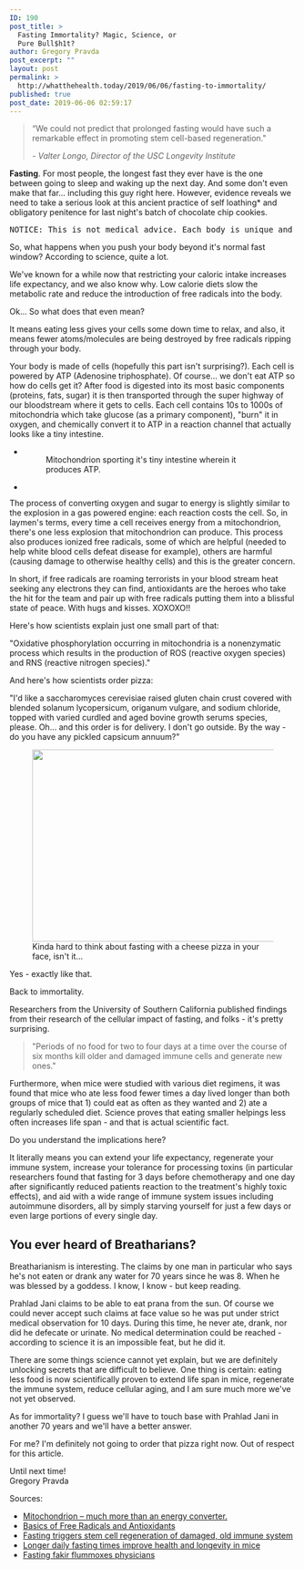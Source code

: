```yaml
---
ID: 190
post_title: >
  Fasting Immortality? Magic, Science, or
  Pure Bull$h1t?
author: Gregory Pravda
post_excerpt: ""
layout: post
permalink: >
  http://whatthehealth.today/2019/06/06/fasting-to-immortality/
published: true
post_date: 2019-06-06 02:59:17
---
```

<!-- wp:quote -->
<blockquote class="wp-block-quote"><p>“We could not predict that prolonged fasting would have such a remarkable effect in promoting stem cell-based regeneration." </p><cite> - Valter Longo, Director of the USC Longevity Institute</cite></blockquote>
<!-- /wp:quote -->

<!-- wp:paragraph -->
<p><strong>Fasting</strong>. For most people, the longest fast they ever have is the one between going to sleep and waking up the next day. And some don't even make that far... including this guy right here. However, evidence reveals we need to take a serious look at this ancient practice of self loathing* and obligatory penitence for last night's batch of chocolate chip cookies. </p>
<!-- /wp:paragraph -->

<!-- wp:verse -->
<pre class="wp-block-verse">NOTICE: This is not medical advice. Each body is unique and everyone's needs are different. The information in this article may or may not help you and your particular body. Consult your preferred health professional before making extreme changes to your diet, especially if you are diabetic, taking medication, or suffering from diet related issues. This is really a safety precaution and you are free to ignore this warning, but I am not free to avoid printing it because I this is not medical advice. (The FDA and medical associations are quite particular...)</pre>
<!-- /wp:verse -->

<!-- wp:paragraph -->
<p>So, what happens when you push your body beyond it's normal fast window? According to science, quite a lot. </p>
<!-- /wp:paragraph -->

<!-- wp:paragraph -->
<p>We've known for a while now that restricting your caloric intake increases life expectancy, and we also know why. Low calorie diets slow the metabolic rate and reduce the introduction of free radicals into the body. </p>
<!-- /wp:paragraph -->

<!-- wp:paragraph -->
<p>Ok... So what does that even mean?</p>
<!-- /wp:paragraph -->

<!-- wp:paragraph -->
<p>It means eating less gives your cells some down time to relax, and also, it means fewer atoms/molecules are being destroyed by free radicals ripping through your body.</p>
<!-- /wp:paragraph -->

<!-- wp:paragraph -->
<p>Your body is made of cells (hopefully this part isn't surprising?). Each cell is powered by ATP (Adenosine triphosphate). Of course... we don't eat ATP so how do cells get it? After food is digested into its most basic components (proteins, fats, sugar) it is then transported through the super highway of our bloodstream where it gets to cells. Each cell contains 10s to 1000s of mitochondria which take glucose (as a primary component), "burn" it in oxygen, and chemically convert it to ATP in a reaction channel that actually looks like a tiny intestine.</p>
<!-- /wp:paragraph -->

<!-- wp:gallery {"ids":[267,272],"align":"center"} -->
<ul class="wp-block-gallery aligncenter columns-2 is-cropped"><li class="blocks-gallery-item"><figure><img src="http://whatthehealth.today/wp-content/uploads/2019/06/mitochodrion.png" alt="" data-id="267" class="wp-image-267"/><figcaption>Mitochondrion sporting it's tiny intestine wherein it produces ATP.</figcaption></figure></li><li class="blocks-gallery-item"><figure><img src="http://whatthehealth.today/wp-content/uploads/2019/06/1-studyshowsmi.jpg" alt="" data-id="272" data-link="http://whatthehealth.today/?attachment_id=272" class="wp-image-272"/></figure></li></ul>
<!-- /wp:gallery -->

<!-- wp:paragraph -->
<p>The process of converting oxygen and sugar to energy is slightly similar to the explosion in a gas powered engine: each reaction costs the cell. So, in laymen's terms, every time a cell receives energy from a mitochondrion, there's one less explosion that mitochondrion can produce. This process also produces ionized free radicals, some of which are helpful (needed to help white blood cells defeat disease for example), others are harmful (causing damage to otherwise healthy cells) and this is the greater concern. </p>
<!-- /wp:paragraph -->

<!-- wp:paragraph -->
<p>In short, if free radicals are roaming terrorists in your blood stream heat seeking any electrons they can find, antioxidants are the heroes who take the hit for the team and pair up with free radicals putting them into a blissful state of peace. With hugs and kisses. XOXOXO!!</p>
<!-- /wp:paragraph -->

<!-- wp:paragraph -->
<p>Here's how scientists explain just one small part of that:</p>
<!-- /wp:paragraph -->

<!-- wp:paragraph -->
<p>"Oxidative phosphorylation occurring in mitochondria is a nonenzymatic process which results in the production of ROS (reactive oxygen species) and RNS (reactive nitrogen species)." </p>
<!-- /wp:paragraph -->

<!-- wp:paragraph -->
<p>And here's how scientists order pizza: </p>
<!-- /wp:paragraph -->

<!-- wp:paragraph -->
<p>"I'd like a saccharomyces cerevisiae raised gluten chain crust covered with blended solanum lycopersicum, origanum vulgare, and sodium chloride, topped with varied curdled and aged bovine growth serums species, please. Oh... and this order is for delivery. I don't go outside. By the way - do you have any pickled capsicum annuum?"</p>
<!-- /wp:paragraph -->

<!-- wp:image {"id":268,"align":"center","width":685,"height":337} -->
<div class="wp-block-image"><figure class="aligncenter is-resized"><img src="http://whatthehealth.today/wp-content/uploads/2019/06/cheese-pizza-h.png" alt="" class="wp-image-268" width="685" height="337"/><figcaption>Kinda hard to think about fasting with a cheese pizza in your face, isn't it...</figcaption></figure></div>
<!-- /wp:image -->

<!-- wp:paragraph -->
<p>Yes - exactly like that. </p>
<!-- /wp:paragraph -->

<!-- wp:paragraph -->
<p>Back to immortality.</p>
<!-- /wp:paragraph -->

<!-- wp:paragraph -->
<p>Researchers from the University of Southern California published findings from their research of the cellular impact of fasting, and folks - it's pretty surprising.</p>
<!-- /wp:paragraph -->

<!-- wp:quote -->
<blockquote class="wp-block-quote"><p>"Periods of no food for two to four days at a time over the course of six months kill older and damaged immune cells and generate new ones." </p></blockquote>
<!-- /wp:quote -->

<!-- wp:paragraph -->
<p>Furthermore, when mice were studied with various diet regimens, it was found that mice who ate less food fewer times a day lived longer than both groups of mice that 1) could eat as often as they wanted and 2) ate a regularly scheduled diet. Science proves that eating smaller helpings less often increases life span - and that is actual scientific fact. </p>
<!-- /wp:paragraph -->

<!-- wp:paragraph -->
<p>Do you understand the implications here? </p>
<!-- /wp:paragraph -->

<!-- wp:paragraph -->
<p>It literally means you can extend your life expectancy, regenerate your immune system, increase your tolerance for processing toxins (in particular researchers found that fasting for 3 days before chemotherapy and one day after significantly reduced patients reaction to the treatment's highly toxic effects), and aid with a wide range of immune system issues including autoimmune disorders, all by simply starving yourself for just a few days or even large portions of every single day. </p>
<!-- /wp:paragraph -->

<!-- wp:heading -->
<h2>You ever heard of Breatharians? </h2>
<!-- /wp:heading -->

<!-- wp:paragraph -->
<p>Breatharianism is interesting.  The claims by one man in particular who says he's not eaten or drank any water for 70 years since he was 8.  When he was blessed by a goddess. I know, I know - but keep reading.</p>
<!-- /wp:paragraph -->

<!-- wp:paragraph -->
<p>Prahlad Jani claims to be able to eat prana from the sun. Of course we could never accept such claims at face value so he was put under strict medical observation for 10 days. During this time, he never ate, drank, nor did he defecate or urinate. No medical determination could be reached - according to science it is an impossible feat, but he did it.  </p>
<!-- /wp:paragraph -->

<!-- wp:paragraph -->
<p>There are some things science cannot yet explain, but we are definitely unlocking secrets that are difficult to believe. One thing is certain: eating less food is now scientifically proven to extend life span in mice, regenerate the immune system, reduce cellular aging, and I am sure much more we've not yet observed. </p>
<!-- /wp:paragraph -->

<!-- wp:paragraph -->
<p>As for immortality? I guess we'll have to touch base with Prahlad Jani in another 70 years and we'll have a better answer.</p>
<!-- /wp:paragraph -->

<!-- wp:paragraph -->
<p>For me? I'm definitely not going to order that pizza right now. Out of respect for this article. </p>
<!-- /wp:paragraph -->

<!-- wp:paragraph -->
<p>Until next time!<br>Gregory Pravda</p>
<!-- /wp:paragraph -->

<!-- wp:paragraph -->
<p>Sources:</p>
<!-- /wp:paragraph -->

<!-- wp:list -->
<ul><li><a rel="noreferrer noopener" aria-label="Mitochondrion – much more than an energy converter. (opens in a new tab)" href="https://bscb.org/learning-resources/softcell-e-learning/mitochondrion-much-more-than-an-energy-converter/" target="_blank">Mitochondrion – much more than an energy converter.</a></li><li><a rel="noreferrer noopener" aria-label="Basics of Free Radicals and Antioxidants (opens in a new tab)" href="https://www.intechopen.com/books/free-radicals-antioxidants-and-diseases/introductory-chapter-basics-of-free-radicals-and-antioxidants" target="_blank">Basics of Free Radicals and Antioxidants</a></li><li><a rel="noreferrer noopener" aria-label="Fasting triggers stem cell regeneration of damaged, old immune system (opens in a new tab)" href="https://news.usc.edu/63669/fasting-triggers-stem-cell-regeneration-of-damaged-old-immune-system/" target="_blank">Fasting triggers stem cell regeneration of damaged, old immune system</a></li><li><a rel="noreferrer noopener" href="https://www.nia.nih.gov/news/longer-daily-fasting-times-improve-health-and-longevity-mice" target="_blank">Longer daily fasting times improve health and longevity in mice</a> </li><li><a rel="noreferrer noopener" aria-label="Fasting fakir flummoxes physicians (opens in a new tab)" href="http://news.bbc.co.uk/2/hi/south_asia/3236118.stm" target="_blank">Fasting fakir flummoxes physicians</a></li></ul>
<!-- /wp:list -->

<!-- wp:paragraph -->
<p></p>
<!-- /wp:paragraph -->